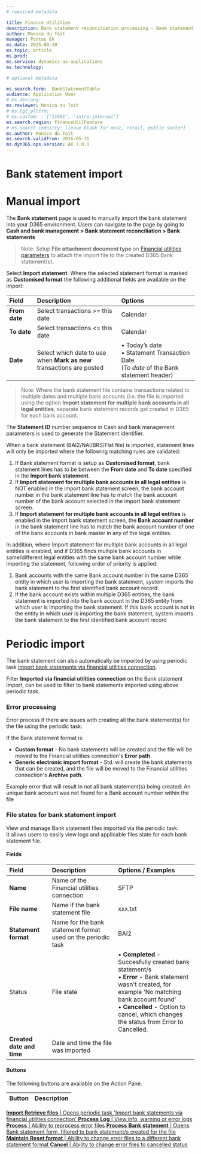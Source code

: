 ```yaml
---
# required metadata

title: Finance Utilities 
description: Bank statement reconciliation processing - Bank statement import 
author: Monica du Toit
manager: Pontus Ek
ms.date: 2025-09-10
ms.topic: article
ms.prod: 
ms.service: dynamics-ax-applications
ms.technology: 

# optional metadata

ms.search.form:  BankStatementTable
audience: Application User
# ms.devlang: 
ms.reviewer: Monica du Toit
# ms.tgt_pltfrm: 
# ms.custom: : ["21901", "intro-internal"]
ms.search.region: FinanceUtilFeature
# ms.search.industry: [leave blank for most, retail, public sector]
ms.author: Monica du Toit
ms.search.validFrom: 2016-05-31
ms.dyn365.ops.version: AX 7.0.1
---
```


# Bank statement import 

# Manual import
The **Bank statement** page  is used to manually import the bank statement into your D365 environment. 
Users can navigate to the page by going to **Cash and bank management > Bank statement reconciliation > Bank statements**

> Note: Setup **File attachment document type** on [Financial utilities parameters](../../Setup/CASH-AND-BANK-MANAGEMENT/Finance-utilities-parameters.md) to attach the import file to the created D365 Bank statement(s).

Select **Import statement**.
Where the selected statement format is marked as **Customised format** the following additional fields are available on the import:

Field  	          | Description	                                                | Options
:--               |:--                                                          |:--
**From date**     | Select transactions >= this date                            | Calendar
**To date**       | Select transactions <= this date                            | Calendar
**Date**          | Select which date to use when **Mark as new** <br> transactions are posted | •	Today’s date <br> •	Statement Transaction Date <br> (_To date_ of the Bank statement header)

> Note: Where the bank statement file contains transactions related to multiple dates and multiple bank accounts (i.e. the file is imported using the option **Import statement for multiple bank accounts in all legal entities**, separate bank statement records get created in D365 for each bank account. 

The **Statement ID** number sequence in Cash and bank management parameters is used to generate the Statement identifier. 

When a bank statement (BAI2/NAI/BRS/Flat file) is imported, statement lines will only be imported where the following matching rules are validated:  
1.	If Bank statement format is setup as **Customised format**, bank statement lines has to be between the **From date** and **To date** specified in the **Import bank statement**.  
2.	If **Import statement for multiple bank accounts in all legal entities** is NOT enabled in the import bank statement screen, the bank account number in the bank statement line has to match the bank account number of the bank account selected in the import bank statement screen. 
3.	If **Import statement for multiple bank accounts in all legal entities** is enabled in the import bank statement screen, the **Bank account number** in the bank statement line has to match the bank account number of one of the bank accounts in bank master in any of the legal entities. <br>

In addition, where Import statement for multiple bank accounts in all legal entities is enabled, and if D365 finds multiple bank accounts in same/different legal entities with the same bank account number while importing the statement, following order of priority is applied: 
1.	Bank accounts with the same Bank account number in the same D365 entity in which user is importing the bank statement, system imports the bank statement to the first identified bank account record. 
2.	If the bank account exists within multiple D365 entities, the bank statement is imported into the bank account in the D365 entity from which user is importing the bank statement. If this bank account is not in the entity in which user is importing the bank statement, system imports the bank statement to the first identified bank account record 

# Periodic import

The bank statement can also automatically be imported by using periodic task [Import bank statements via financial utilities connection](../../Setup/CASH-AND-BANK-MANAGEMENT/Bank-statement-import.md).

Filter **Imported via financial utilities connection** on the Bank statement import, can be used to filter to bank statements imported using above periodic task.

### Error processing
Error process if there are issues with creating all the bank statement(s) for the file using the periodic task: 

If the Bank statement format is:
- **Custom format** - No bank statements will be created and the file will be moved to the Financial utilities connection's **Error path**.
- **Generic electronic import format** - Std. will create the bank statements that can be created, and the file will be moved to the Financial utilities connection's **Archive path**.

Example error that will result in not all bank statement(s) being created: An unique bank account was not found for a Bank account number within the file

### File states for bank statement import

View and manage Bank statement files imported via the periodic task. <br>
It allows users to easily view logs and applicable files state for each bank statement file. 

#### Fields

Field  	          | Description	                                                | Options / Examples
:--               |:--                                                          |:--
**Name**              | Name of the Financial utilities connection                  | SFTP
**File name**         | Name if the bank statement file                             | xxx.txt
**Statement format**  | Name for the bank statement format used on the periodic task  | BAI2
Status            | File state                                                  | • **Completed** - Succesfully created bank statement/s <br> • **Error** - Bank statement wasn't created, for example 'No matching bank account found' <br> • **Cancelled** - Option to cancel, which changes the status from Error to Cancelled.
**Created date and time**  | Date and time the file was imported

#### Buttons

The following buttons are available on the Action Pane.

Button 	          | Description	                                               
:--               |:--    
<ins> **Import** <ins>
**Retrieve files**    | Opens periodic task 'Import bank statements via financial utilities connection'
<ins> **Process** <ins>
**Log**                | View info, warning or error logs
**Process**            | Ability to reprocess error files
<ins> **Process** <ins>
**Bank statement**     | Opens Bank statement form, filtered to bank statement/s created for the file
<ins> **Maintain** <ins>
**Reset format**      | Ability to change error files to a different bank statement format
**Cancel**            | Ability to change error files to cancelled status



